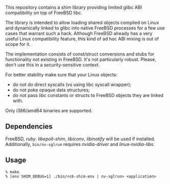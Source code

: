 This repository contains a shim library providing limited glibc ABI compatibility on top of FreeBSD libc.

The library is intended to allow loading shared objects compiled on Linux and dynamically linked to glibc
into native FreeBSD processes for a few use cases that warrant such a hack. Although FreeBSD already has
a very useful Linux compatibility feature, this kind of ad hoc ABI mixing is out of scope for it.

The implementation consists of const/struct conversions and stubs for functionality not existing in FreeBSD.
It's not particularly robust. Please, don't use this in a security-sensitive context.

For better stability make sure that your Linux objects:
- do not do direct syscalls (vs using libc syscall wrapper);
- do not poke opaque data structures;
- do not pass libc constants or structs to FreeBSD objects they are linked with.

Only i386/amd64 binaries are supported.

## Dependencies

FreeBSD, *ruby*. *libepoll-shim*, *libiconv*, *libinotify* will be used if installed.
Additionally, `bin/nv-sglrun` requires *nvidia-driver* and *linux-nvidia-libs*.

## Usage

```
% make
% [env SHIM_DEBUG=1] ./bin/<c6-shim-env | nv-sglrun> <application>
```
